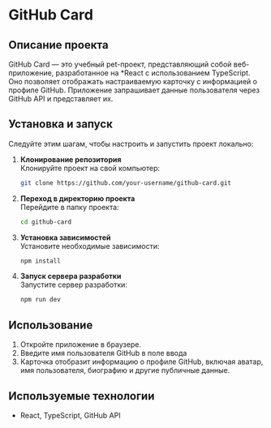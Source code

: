 # GitHub Card

## Описание проекта

GitHub Card — это учебный pet-проект, представляющий собой веб-приложение, разработанное на \*React с использованием TypeScript. Оно позволяет отображать настраиваемую карточку с информацией о профиле GitHub. Приложение запрашивает данные пользователя через GitHub API и представляет их.

## Установка и запуск

Следуйте этим шагам, чтобы настроить и запустить проект локально:

1. **Клонирование репозитория**  
   Клонируйте проект на свой компьютер:

   ```bash
   git clone https://github.com/your-username/github-card.git
   ```

2. **Переход в директорию проекта**  
   Перейдите в папку проекта:

   ```bash
   cd github-card
   ```

3. **Установка зависимостей**  
   Установите необходимые зависимости:

   ```bash
   npm install
   ```

4. **Запуск сервера разработки**  
   Запустите сервер разработки:
   ```bash
   npm run dev
   ```

## Использование

1. Откройте приложение в браузере.
2. Введите имя пользователя GitHub в поле ввода
3. Карточка отобразит информацию о профиле GitHub, включая аватар, имя пользователя, биографию и другие публичные данные.

## Используемые технологии

- React, TypeScript, GitHub API
